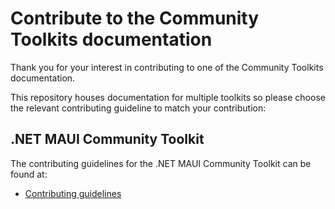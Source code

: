 # Contribute to the Community Toolkits documentation

Thank you for your interest in contributing to one of the Community Toolkits documentation.

This repository houses documentation for multiple toolkits so please choose the relevant contributing guideline to match your contribution:

## .NET MAUI Community Toolkit

The contributing guidelines for the .NET MAUI Community Toolkit can be found at:
- [Contributing guidelines](contributing/contributing-maui.md)

